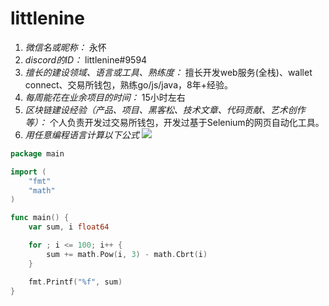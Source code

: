 # littlenine

1. *微信名或昵称：* 永怀
2. *discord的ID：* littlenine#9594
3. *擅长的建设领域、语言或工具、熟练度：* 擅长开发web服务(全栈)、wallet connect、交易所钱包，熟练go/js/java，8年+经验。
4. *每周能花在业余项目的时间：* 15小时左右
5. *区块链建设经验（产品、项目、黑客松、技术文章、代码贡献、艺术创作等）：* 个人负责开发过交易所钱包，开发过基于Selenium的网页自动化工具。
6. *用任意编程语言计算以下公式*
   ![](https://latex.codecogs.com/svg.image?\sum_{n=1}^{100}\left&space;(n^{3}-\sqrt[3]{n}&space;\right&space;))

```go
package main

import (
	"fmt"
	"math"
)

func main() {
	var sum, i float64

	for ; i <= 100; i++ {
		sum += math.Pow(i, 3) - math.Cbrt(i)
	}

	fmt.Printf("%f", sum)
}
```
